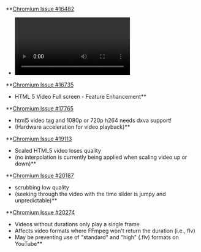 **[Chromium Issue #16482](http://code.google.com/p/chromium/issues/detail?id=16482)
  * <video autobuffer> not respected**

**[Chromium Issue #16735](http://code.google.com/p/chromium/issues/detail?id=16735)
  * HTML 5 Video Full screen - Feature Enhancement**

**[Chromium Issue #17765](http://code.google.com/p/chromium/issues/detail?id=16735)
  * html5 video tag and 1080p or 720p h264 needs dxva support!
  * (Hardware acceleration for video playback)**

**[Chromium Issue #19113](http://code.google.com/p/chromium/issues/detail?id=19113)
  * Scaled HTML5 video loses quality
  * (no interpolation is currently being applied when scaling video up or down)**

**[Chromium Issue #20187](http://code.google.com/p/chromium/issues/detail?id=20187)
  * scrubbing low quality
  * (seeking through the video with the time slider is jumpy and unpredictable)**

**[Chromium Issue #20274](http://code.google.com/p/chromium/issues/detail?id=20274)
  * Videos without durations only play a single frame
  * Affects video formats where FFmpeg won't return the duration (i.e., flv)
  * May be preventing use of "standard" and "high" (.flv) formats on YouTube**

